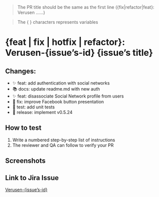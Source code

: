 > The PR title should be the same as the first line ({fix|refactor|feat}: Verusen ......)

> The { } characters represents variables

# {feat | fix | hotfix | refactor}: Verusen-{issue’s-id} {issue’s title}

## Changes:

- ✨ feat: add authentication with social networks
- 📚 docs: update readme.md with new auth
- ✨ feat: disassociate Social Network profile from users
- 🐞 fix: improve Facebook button presentation
- 🧪 test: add unit tests
- 🚀 release: implement v0.5.24

## How to test

1. Write a numbered step-by-step list of instructions
2. The reviewer and QA can follow to verify your PR

## Screenshots

## Link to Jira Issue

[Verusen-{issue’s-id}](url)
